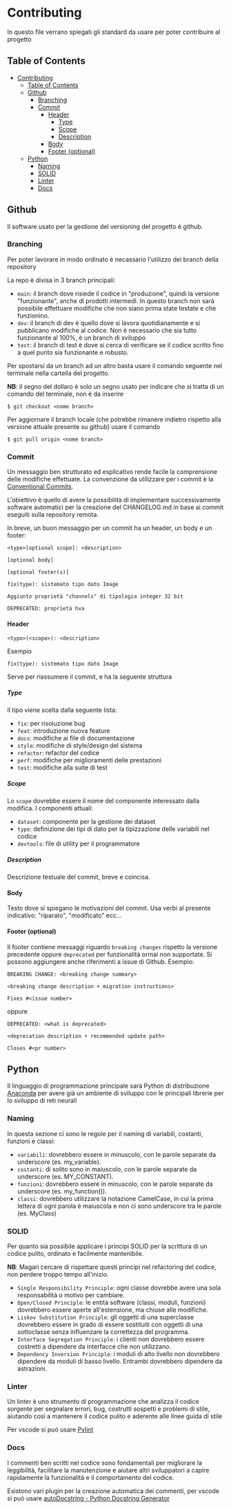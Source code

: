 # Contributing

In questo file verrano spiegati gli standard da usare per poter contribuire al progetto

## Table of Contents

- [Contributing](#contributing)
  - [Table of Contents](#table-of-contents)
  - [Github](#github)
    - [Branching](#branching)
    - [Commit](#commit)
      - [Header](#header)
        - [Type](#type)
        - [Scope](#scope)
        - [Description](#description)
      - [Body](#body)
      - [Footer (optional)](#footer-optional)
  - [Python](#python)
    - [Naming](#naming)
    - [SOLID](#solid)
    - [Linter](#linter)
    - [Docs](#docs)

## Github

Il software usato per la gestione del versioning del progetto è github.

### Branching

Per poter lavorare in modo ordinato è necassario l'utilizzo dei branch della repository

La repo è divisa in 3 branch principali:

- `main`: il branch dove risiede il codice in "produzione", quindi la versione "funzionante", anche di prodotti intermedi. In questo branch non sarà possibile effettuare modifiche che non siano prima state testate e che funzionino.
- `dev`: il branch di dev è quello dove si lavora quotidianamente e si pubblicano modifiche al codice. Non è necessario che sia tutto funzionante al 100%, è un branch di sviluppo
- `test`: il branch di test è dove si cerca di verificare se il codice scritto fino a quel punto sia funzionante e robusto.

Per spostarsi da un branch ad un altro basta usare il comando seguente nel terminale nella cartella del progetto.

**NB**: il segno del dollaro è solo un segno usato per indicare che si tratta di un comando del terminale, non è da inserire

```
$ git checkout <nome branch>
```

Per aggiornare il branch locale (che potrebbe rimanere indietro rispetto alla versione attuale presente su github) usare il comando

```
$ git pull origin <nome branch>
```

### Commit

Un messaggio ben strutturato ed esplicativo rende facile la comprensione delle modifiche effettuate. La convenzione da utilizzare per i commit è la [Conventional Commits](https://www.conventionalcommits.org/en/v1.0.0/).

L'obiettivo è quello di avere la possibilità di implementare successivamente software automatici per la creazione del CHANGELOG.md in base ai commit eseguiti sulla repository remota.

In breve, un buon messaggio per un commit ha un header, un body e un footer:

```
<type>[optional scope]: <description>

[optional body]

[optional footer(s)]
```

```
fix(type): sistemato tipo dato Image

Aggiunto proprietà "channels" di tipologia integer 32 bit

DEPRECATED: proprietà hva
```

#### Header

```
<type>(<scope>): <description>
```

Esempio

```
fix(type): sistemato tipo dato Image
```

Serve per riassumere il commit, e ha la seguente struttura

##### Type

Il tipo viene scelta dalla seguente lista:
- `fix`: per risoluzione bug
- `feat`: introduzione nuova feature
- `docs`: modifiche ai file di documentazione
- `style`: modifiche di style/design del sistema
- `refactor`: refactor del codice
- `perf`: modifiche per miglioramenti delle prestazioni 
- `test`: modifiche alla suite di test

##### Scope

Lo `scope` dovrebbe essere il nome del componente interessato dalla modifica. I componenti attuali:
- `dataset`: componente per la gestione dei dataset
- `type`: definizione dei tipi di dato per la tipizzazione delle variabili nel codice
- `devtools`: file di utility per il programmatore

##### Description

Descrizione testuale del commit, breve e coincisa.

#### Body

Testo dove si spiegano le motivazioni del commit. Usa verbi al presente indicativo: "riparato", "modificato" ecc...

#### Footer (optional)

Il footer contiene messaggi riguardo `breaking changes` rispetto la versione precedente oppure `deprecated` per funzionalità ormai non supportate. Si possono aggiungere anche riferimenti a issue di Github. Esempio:

```
BREAKING CHANGE: <breaking change summary>

<breaking change description + migration instructions>

Fixes #<issue number>
```

oppure

```
DEPRECATED: <what is deprecated>

<deprecation description + recommended update path>

Closes #<pr number>
```

## Python

Il linguaggio di programmazione principale sarà Python di distribuzione [Anaconda](https://www.anaconda.com/download/) per avere già un ambiente di sviluppo con le principali librerie per lo sviluppo di reti neurali

### Naming

In questa sezione ci sono le regole per il naming di variabili, costanti, funzioni e classi:

- `variabili`: dovrebbero essere in minuscolo, con le parole separate da underscore (es. my_variable).
- `costanti`: di solito sono in maiuscolo, con le parole separate da underscore (es. MY_CONSTANT).
- `funzioni`: dovrebbero essere in minuscolo, con le parole separate da underscore (es. my_function()).
- `classi`: dovrebbero utilizzare la notazione CamelCase, in cui la prima lettera di ogni parola è maiuscola e non ci sono underscore tra le parole (es. MyClass)

### SOLID

Per quanto sia possibile applicare i principi SOLID per la scrittura di un codice pulito, ordinato e facilmente mantenibile.

**NB**: Magari cercare di rispettare questi principi nel refactoring del codice, non perdere troppo tempo all'inizio.

- `Single Responsibility Principle`: ogni classe dovrebbe avere una sola responsabilità o motivo per cambiare.
- `Open/Closed Principle`: le entità software (classi, moduli, funzioni) dovrebbero essere aperte all'estensione, ma chiuse alle modifiche.
- `Liskov Substitution Principle`: gli oggetti di una superclasse dovrebbero essere in grado di essere sostituiti con oggetti di una sottoclasse senza influenzare la correttezza del programma.
- `Interface Segregation Principle`: i clienti non dovrebbero essere costretti a dipendere da interfacce che non utilizzano.
- `Dependency Inversion Principle`: i moduli di alto livello non dovrebbero dipendere da moduli di basso livello. Entrambi dovrebbero dipendere da astrazioni.

### Linter

Un linter è uno strumento di programmazione che analizza il codice sorgente per segnalare errori, bug, costrutti sospetti e problemi di stile, aiutando così a mantenere il codice pulito e aderente alle linee guida di stile

Per vscode si può usare [Pylint](https://marketplace.visualstudio.com/items?itemName=ms-python.pylint)

### Docs

I commenti ben scritti nel codice sono fondamentali per migliorare la leggibilità, facilitare la manutenzione e aiutare altri sviluppatori a capire rapidamente la funzionalità e il comportamento del codice.

Esistono vari plugin per la creazione automatica dei commenti, per vscode si può usare [autoDocstring - Python Docstring Generator](https://marketplace.visualstudio.com/items?itemName=njpwerner.autodocstring)